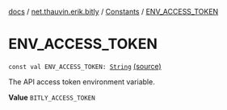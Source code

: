 [docs](../../index.md) / [net.thauvin.erik.bitly](../index.md) / [Constants](index.md) / [ENV_ACCESS_TOKEN](./-e-n-v_-a-c-c-e-s-s_-t-o-k-e-n.md)

# ENV_ACCESS_TOKEN

`const val ENV_ACCESS_TOKEN: `[`String`](https://kotlinlang.org/api/latest/jvm/stdlib/kotlin/-string/index.html) [(source)](https://github.com/ethauvin/bitly-shorten/tree/master/src/main/kotlin/net/thauvin/erik/bitly/Constants.kt#L48)

The API access token environment variable.

**Value**
`BITLY_ACCESS_TOKEN`

